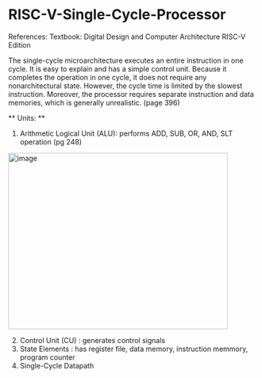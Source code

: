 # RISC-V-Single-Cycle-Processor
References: 
  Textbook: Digital Design and Computer Architecture RISC-V Edition

The single-cycle microarchitecture executes an entire instruction in one cycle. It is easy to explain and has a simple control unit. Because it completes the operation in one cycle, it does not require any nonarchitectural state. However, the cycle time is limited by the slowest instruction. Moreover, the processor requires separate instruction and data memories, which is generally unrealistic. (page 396)


**  Units: **
  1. Arithmetic Logical Unit (ALU): performs ADD, SUB, OR, AND, SLT operation (pg 248)
<img width="442" height="355" alt="image" src="https://github.com/user-attachments/assets/599763c5-9262-43ed-a544-0457aaa2e8b3" />








  2. Control Unit (CU) : generates control signals
  3. State Elements : has register file, data memory, instruction memmory, program counter
  4. Single-Cycle Datapath
  
